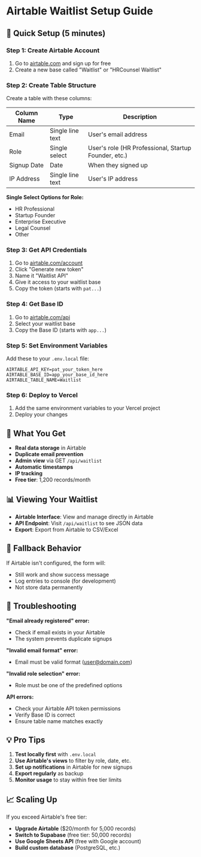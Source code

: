 # Airtable Waitlist Setup Guide

## 🚀 Quick Setup (5 minutes)

### Step 1: Create Airtable Account
1. Go to [airtable.com](https://airtable.com) and sign up for free
2. Create a new base called "Waitlist" or "HRCounsel Waitlist"

### Step 2: Create Table Structure
Create a table with these columns:

| Column Name | Type | Description |
|-------------|------|-------------|
| Email | Single line text | User's email address |
| Role | Single select | User's role (HR Professional, Startup Founder, etc.) |
| Signup Date | Date | When they signed up |
| IP Address | Single line text | User's IP address |

**Single Select Options for Role:**
- HR Professional
- Startup Founder  
- Enterprise Executive
- Legal Counsel
- Other

### Step 3: Get API Credentials
1. Go to [airtable.com/account](https://airtable.com/account)
2. Click "Generate new token"
3. Name it "Waitlist API"
4. Give it access to your waitlist base
5. Copy the token (starts with `pat...`)

### Step 4: Get Base ID
1. Go to [airtable.com/api](https://airtable.com/api)
2. Select your waitlist base
3. Copy the Base ID (starts with `app...`)

### Step 5: Set Environment Variables
Add these to your `.env.local` file:

```env
AIRTABLE_API_KEY=pat_your_token_here
AIRTABLE_BASE_ID=app_your_base_id_here
AIRTABLE_TABLE_NAME=Waitlist
```

### Step 6: Deploy to Vercel
1. Add the same environment variables to your Vercel project
2. Deploy your changes

## 🎯 What You Get

- **Real data storage** in Airtable
- **Duplicate email prevention**
- **Admin view** via GET `/api/waitlist`
- **Automatic timestamps**
- **IP tracking**
- **Free tier**: 1,200 records/month

## 📊 Viewing Your Waitlist

- **Airtable Interface**: View and manage directly in Airtable
- **API Endpoint**: Visit `/api/waitlist` to see JSON data
- **Export**: Export from Airtable to CSV/Excel

## 🔧 Fallback Behavior

If Airtable isn't configured, the form will:
- Still work and show success message
- Log entries to console (for development)
- Not store data permanently

## 🚨 Troubleshooting

**"Email already registered" error:**
- Check if email exists in your Airtable
- The system prevents duplicate signups

**"Invalid email format" error:**
- Email must be valid format (user@domain.com)

**"Invalid role selection" error:**
- Role must be one of the predefined options

**API errors:**
- Check your Airtable API token permissions
- Verify Base ID is correct
- Ensure table name matches exactly

## 💡 Pro Tips

1. **Test locally first** with `.env.local`
2. **Use Airtable's views** to filter by role, date, etc.
3. **Set up notifications** in Airtable for new signups
4. **Export regularly** as backup
5. **Monitor usage** to stay within free tier limits

## 📈 Scaling Up

If you exceed Airtable's free tier:
- **Upgrade Airtable** ($20/month for 5,000 records)
- **Switch to Supabase** (free tier: 50,000 records)
- **Use Google Sheets API** (free with Google account)
- **Build custom database** (PostgreSQL, etc.)
